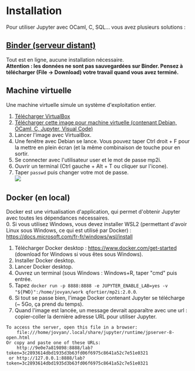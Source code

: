 # Installation

Pour utiliser Jupyter avec OCaml, C, SQL... vous avez plusieurs solutions :

## [Binder (serveur distant)](https://mybinder.org/v2/gh/fortierq/mp2i-binder/main?urlpath=git-pull%3Frepo%3Dhttps%253A%252F%252Fgithub.com%252Ffortierq%252Fmp2i-2021%26urlpath%3Dlab%252Ftree%252Fmp2i-2021%252F%26branch%3Dmain)
Tout est en ligne, aucune installation nécessaire.  
**Attention : les données ne sont pas sauvegardées sur Binder. Pensez à télécharger (File -> Download) votre travail quand vous avez terminé.**

## Machine virtuelle

Une machine virtuelle simule un système d'exploitation entier.  
1. [Télécharger VirtualBox](https://www.virtualbox.org/)  
2. [Télécharger cette image pour machine virtuelle (contenant Debian, OCaml, C, Jupyter, Visual Code)](https://filesender.renater.fr/?s=download&token=8a94fa81-1948-43cc-9173-e253eb54e648)  
3. Lancer l'image avec VirtualBox.  
4. Une fenêtre avec Debian se lance. Vous pouvez taper Ctrl droit + F pour la mettre en plein écran (et la même combinaison de touche pour en sortir.  
5. Se connecter avec l'utilisateur user et le mot de passe mp2i.  
6. Ouvrir un terminal (Ctrl gauche + Alt + T ou cliquer sur l'icone).  
7. Taper `passwd` puis changer votre mot de passe.  
![](https://user-images.githubusercontent.com/49362475/143782665-97645a54-2018-4a5e-bd62-4f94ea38d743.png)

## Docker (en local)
Docker est une virtualisation d'application, qui permet d'obtenir Jupyter avec toutes les dépendances nécessaires.  
0. Si vous utilisez Windows, vous devez installer WSL2 (permettant d'avoir Linux sous Windows, ce qui est utilisé par Docker) : https://docs.microsoft.com/fr-fr/windows/wsl/install
1. Télécharger Docker desktop : https://www.docker.com/get-started (download for Windows si vous êtes sous Windows).  
2. Installer Docker desktop.  
3. Lancer Docker desktop.  
4. Ouvrez un terminal (sous Windows : Windows+R, taper "cmd" puis entrée.  
5. Tapez `docker run -p 8888:8888 -e JUPYTER_ENABLE_LAB=yes -v "${PWD}":/home/jovyan/work qfortier/mp2i:2.0.0`.  
6. Si tout se passe bien, l'image Docker contenant Jupyter se télécharge (~ 5Go, ça prend du temps).  
7. Quand l'image est lancée, un message devrait apparaître avec une url : copier-coller la dernière adresse URL pour utiliser Jupyter.
```
To access the server, open this file in a browser:
    file:///home/jovyan/.local/share/jupyter/runtime/jpserver-8-open.html
Or copy and paste one of these URLs:
    http://9e0e7a819898:8888/lab?token=3c2893614dbd1935d3b63fd06f6975c8641a52c7e51e0321
 or http://127.0.0.1:8888/lab?token=3c2893614dbd1935d3b63fd06f6975c8641a52c7e51e0321
```
